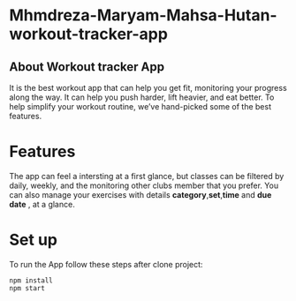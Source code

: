 # Mhmdreza-Maryam-Mahsa-Hutan-workout-tracker-app
## About Workout tracker App
It is the best workout app that can help you get fit, monitoring your progress along the way. It can help you push harder, lift heavier, and eat better.
To help simplify your workout routine, we’ve hand-picked some of the best features.
# Features
The app can feel a intersting at a first glance, but classes can be filtered by daily, weekly, and the monitoring other clubs member that you prefer. 
You can also manage your exercises with details **category**,**set**,**time** and **due date** , at a glance. 
# Set up
To run the App follow these steps after clone project:
```
npm install
npm start
```
